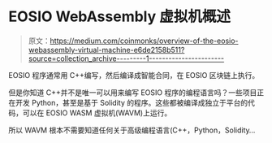 # EOSIO WebAssembly 虚拟机概述

> 原文：<https://medium.com/coinmonks/overview-of-the-eosio-webassembly-virtual-machine-e6de2158b511?source=collection_archive---------1----------------------->

EOSIO 程序通常用 C++编写，然后编译成智能合同，在 EOSIO 区块链上执行。

但是你知道 C++并不是唯一可以用来编写 EOSIO 程序的编程语言吗？一些项目正在开发 Python，甚至是基于 Solidity 的程序。这些都被编译成独立于平台的代码，可以在 EOSIO WASM 虚拟机(WAVM)上运行。

所以 WAVM 根本不需要知道任何关于高级编程语言(C++，Python，Solidity…